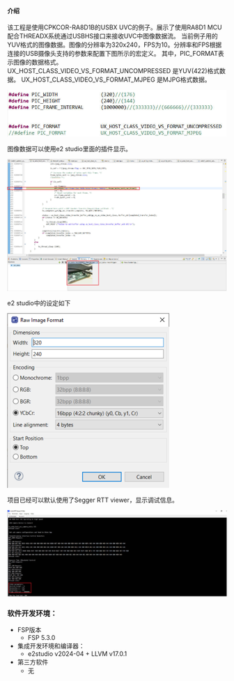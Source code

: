 #### 介绍
该工程是使用CPKCOR-RA8D1B的USBX UVC的例子。展示了使用RA8D1 MCU配合THREADX系统通过USBHS接口来接收UVC中图像数据流。
当前例子用的YUV格式的图像数据。图像的分辨率为320x240，FPS为10。分辨率和FPS根据连接的USB摄像头支持的参数来配置下图所示的宏定义。
其中，PIC_FORMAT表示图像的数据格式。
UX_HOST_CLASS_VIDEO_VS_FORMAT_UNCOMPRESSED 是YUV(422)格式数据。
UX_HOST_CLASS_VIDEO_VS_FORMAT_MJPEG 是MJPG格式数据。

![](images/camera_setting.jpg)


图像数据可以使用e2 studio里面的插件显示。

![](images/picdata.jpg)

e2 studio中的设定如下

![](images/e2s_setting.png)

项目已经可以默认使用了Segger RTT viewer，显示调试信息。

![](images/rtt_log.jpg)


### 软件开发环境：
   
* FSP版本
  * FSP 5.3.0
* 集成开发环境和编译器：
  * e2studio v2024-04 + LLVM v17.0.1
* 第三方软件
  * 无 

